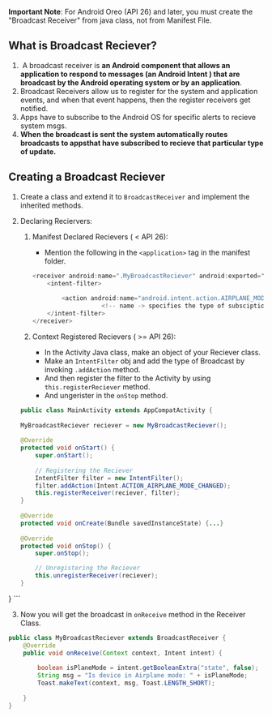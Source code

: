 **Important Note**: For Android Oreo (API 26) and later, you must create the "Broadcast Receiver" from java class, not from Manifest File. 


## What is Broadcast Reciever?

1.  A broadcast receiver is **an Android component that allows an application to respond to messages (an Android Intent ) that are broadcast by the Android operating system or by an application**.
2. Broadcast Receivers allow us to register for the system and application events, and when that event happens, then the register receivers get notified.
3. Apps have to subscribe to the Android OS for specific alerts to recieve system msgs.
4. **When the broadcast is sent the system automatically routes broadcasts to appsthat have subscribed to recieve that particular type of update.**


## Creating a Broadcast Reciever

1. Create a class and extend it to `BroadcastReceiver` and implement the inherited methods.
2.  Declaring Reciervers:
	1. Manifest Declared Recievers ( < API 26):
		- Mention the following in the `<application>` tag in the manifest folder.
		```java
		<receiver android:name=".MyBroadcastReciever" android:exported="true">  
		    <intent-filter>  
		    
		        <action android:name="android.intent.action.AIRPLANE_MODE" />  
						   <!-- name -> specifies the type of subsciption -->
		    </intent-filter>  
		</receiver>
		```
	
	2.  Context Registered Recievers ( >= API 26):
		- In the Activity Java class, make an object of your Reciever class.
		- Make an `IntentFilter` obj and add the type of Broadcast by invoking `.addAction` method. 
		- And then register the filter to the Activity by using `this.registerReciever` method.
		- And ungerister in the `onStop` method. 

	```java
	public class MainActivity extends AppCompatActivity {  
  
    MyBroadcastReciever reciever = new MyBroadcastReciever();  
  
    @Override  
    protected void onStart() {  
        super.onStart();  
  
        // Registering the Reciever  
        IntentFilter filter = new IntentFilter();  
        filter.addAction(Intent.ACTION_AIRPLANE_MODE_CHANGED);  
        this.registerReceiver(reciever, filter);  
    }  
  
    @Override  
    protected void onCreate(Bundle savedInstanceState) {...}  
  
    @Override  
    protected void onStop() {  
        super.onStop();  

		// Unregistering the Reciever  
        this.unregisterReceiver(reciever);  
    }  
}
	```

3. Now you will get the broadcast in `onReceive` method in the Receiver Class.
```java
public class MyBroadcastReciever extends BroadcastReceiver {  
    @Override  
    public void onReceive(Context context, Intent intent) {  
	    
	    boolean isPlaneMode = intent.getBooleanExtra("state", false);  
		String msg = "Is device in Airplane mode: " + isPlaneMode;  
		Toast.makeText(context, msg, Toast.LENGTH_SHORT); 
	
    }  
}
```
